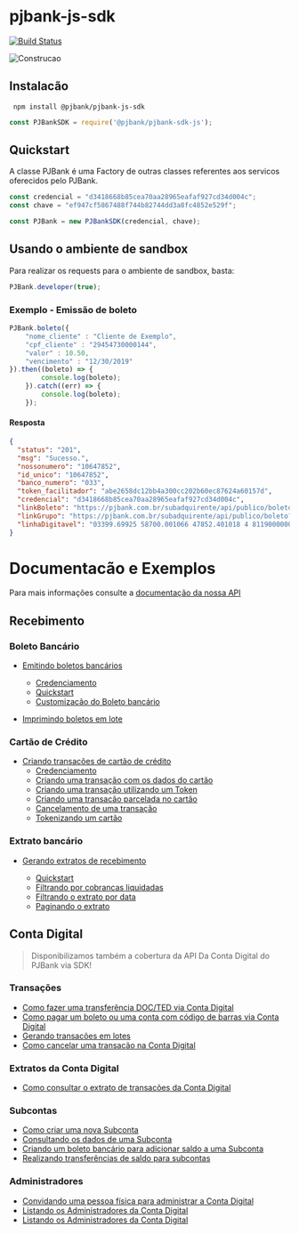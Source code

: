 # pjbank-js-sdk

[![Build Status](https://travis-ci.org/pjbank/pjbank-js-sdk.svg?branch=master)](http://travis-ci.org/pjbank/pjbank-js-sdk)

![Construcao](https://openclipart.org/image/2400px/svg_to_png/231626/underconstruction.png)

## Instalacão

```
 npm install @pjbank/pjbank-js-sdk
```

```javascript
const PJBankSDK = require('@pjbank/pjbank-sdk-js');
```

## Quickstart

A classe PJBank é uma Factory de outras classes referentes aos servicos oferecidos pelo PJBank.

```javascript
const credencial = "d3418668b85cea70aa28965eafaf927cd34d004c";
const chave = "ef947cf5867488f744b82744dd3a8fc4852e529f";

const PJBank = new PJBankSDK(credencial, chave);
```

## Usando o ambiente de sandbox

Para realizar os requests para o ambiente de sandbox, basta:

```javascript
PJBank.developer(true);
```

### Exemplo - Emissão de boleto

```javascript
PJBank.boleto({
    "nome_cliente" : "Cliente de Exemplo",
    "cpf_cliente" : "29454730000144",
    "valor" : 10.50,
    "vencimento" : "12/30/2019"
}).then((boleto) => {
        console.log(boleto);
    }).catch((err) => {
        console.log(boleto);
    });

```

#### Resposta 

```json
{ 
  "status": "201",
  "msg": "Sucesso.",
  "nossonumero": "10647852",
  "id_unico": "10647852",
  "banco_numero": "033",
  "token_facilitador": "abe2658dc12bb4a300cc202b60ec87624a60157d",
  "credencial": "d3418668b85cea70aa28965eafaf927cd34d004c",
  "linkBoleto": "https://pjbank.com.br/subadquirente/api/publico/boleto?i=ac0e56cb6327716148026058dbd766405a956b81",
  "linkGrupo": "https://pjbank.com.br/subadquirente/api/publico/boleto?g=cea7286b0db4f1f950ed9725bcfad201f7e60e87",
  "linhaDigitavel": "03399.69925 58700.001066 47852.401018 4 81190000005050" 
}
```

# Documentacão e Exemplos

Para mais informações consulte a [documentação da nossa API](http://docs.pjbank.com.br)

## Recebimento

### Boleto Bancário 

* [Emitindo boletos bancários](docs/Recebimento/EmitirBoletoBancario.md) 
    * [Credenciamento](docs/Recebimento/EmitirBoletoBancario.md#Credenciamento)
    * [Quickstart](docs/Recebimento/EmitirBoletoBancario.md#Quickstart-com-o-Boleto-bancário)
    * [Customizacão do Boleto bancário](docs/Recebimento/EmitirBoletoBancario.md#Customizacao-do-Boleto-bancário)

* [Imprimindo boletos em lote](docs/Recebimento/ImpressaoBoletosEmLote.md)


### Cartão de Crédito 

* [Criando transacões de cartão de crédito](docs/Recebimento/TransacaoDeCartao.md) 
    * [Credenciamento](docs/Recebimento/TransacaoDeCartao.md#Credenciamento)
    * [Criando uma transação com os dados do cartão](docs/Recebimento/TransacaoDeCartao.md#quickstart-rapido)
    * [Criando uma transação utilizando um Token](docs/Recebimento/TransacaoDeCartao.md#gerando-uma-transacao-utilizando-um-token)
    
    * [Criando uma transacão parcelada no cartão](docs/Recebimento/TransacaoDeCartao.md#gerando-uma-transação-parcelada-no-cartão)
    * [Cancelamento de uma transação](docs/Recebimento/TransacaoDeCartao.md#cancelamento-de-uma-transacao)
    * [Tokenizando um cartão](docs/Recebimento/TransacaoDeCartao.md#tokenizando-um-cartao-de-credito)


### Extrato bancário

* [Gerando extratos de recebimento](docs/Recebimento/ExtratoBancario.md)

    * [Quickstart](docs/Recebimento/ExtratoBancario.md#quickstart-do-extrato)
    * [Filtrando por cobrancas liquidadas](docs/Recebimento/ExtratoBancario.md#filtrando-somente-por-cobrancas-liquidadas-no-extrato)
    * [Filtrando o extrato por data](docs/Recebimento/ExtratoBancario.md#filtrando-o-extrato-por-data)
    * [Paginando o extrato](docs/Recebimento/ExtratoBancario.md#paginando-o-extrato)


## Conta Digital 

> Disponibilizamos também a cobertura da API Da Conta Digital do PJBank via SDK! 


### Transações 

* [Como fazer uma transferência DOC/TED via Conta Digital](docs/ContaDigital/Transacoes.md#Gerando-uma-transacao-via-DOC/TED)
* [Como pagar um boleto ou uma conta com código de barras via Conta Digital](docs/ContaDigital/Transacoes.md#Pagando-uma-despesa-de-Linha-Digitavel)
* [Gerando transacões em lotes](docs/ContaDigital/Transacoes.md#Gerando-transacoes-em-lotes)
* [Como cancelar uma transacão na Conta Digital](docs/ContaDigital/Transacoes.md#Cancelando-transacoes-na-Conta-Digital)


### Extratos da Conta Digital

* [Como consultar o extrato de transacões da Conta Digital](docs/ContaDigital/Transacoes.md#Gerando-um-extrato-de-transacoes)


### Subcontas

* [Como criar uma nova Subconta](docs/ContaDigital/Subcontas.md#Criando-uma-Subconta)
* [Consultando os dados de uma Subconta](docs/ContaDigital/Subcontas.md#Consultando-os-dados-de-uma-Subconta)
* [Criando um boleto bancário para adicionar saldo a uma Subconta](docs/ContaDigital/Subcontas.md#Criando-um-boleto-bancario-para-adicionar-saldo-a-uma-subconta)
* [Realizando transferências de saldo para subcontas](docs/ContaDigital/Subcontas.md#Realizando-uma-transferência-de-saldo-para-uma-Subconta)


### Administradores

* [Convidando uma pessoa física para administrar a Conta Digital](docs/ContaDigital/Administradores.md#Convidando-uma-pessoa-física-para-administrar-a-Conta-Digital)
* [Listando os Administradores da Conta Digital](docs/ContaDigital/Administradores.md#Listando-os-Administradores-da-Conta-Digital)
* [Listando os Administradores da Conta Digital](docs/ContaDigital/Administradores.md#Desativando-um-Administrador-da-Conta-Digital)
